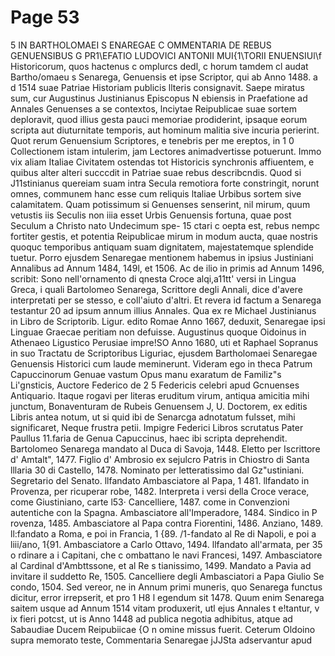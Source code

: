 # Page 53

5 IN BARTHOLOMAEI S ENAREGAE C OMMENTARIA DE REBUS GENUENSIBUS G PR1\EFATIO LUDOVICI ANTONII MUI{1\TORII ENUENSIUl\f Historicorum, quos hactenus c omplurcs dedl, c horum tamdem cl audat Bartho/omaeu s Senarega, Genuensis et ipse Scriptor, qui ab Anno 1488. a d 1514 suae Patriae Historiam publicis llteris consignavit. Saepe miratus sum, cur Augustinus Justinianus Episcopus N ebiensis in Praefatione ad Annales Genuenses a se contextos, lnciytae Reipublicae suae sortem deploravit, quod illius gesta pauci memoriae prodiderint, ipsaque eorum scripta aut diuturnitate temporis, aut hominum malitia sive incuria perierint. Quot rerum Genuensium Scriptores, e tenebris per me ereptos, in 1 0 Collectionem istam intulerim, jam Lectores animadvertisse potuerunt. Immo vix aliam Italiae Civitatem ostendas tot Historicis synchronis affiuentem, e quibus alter alteri succcdit in Patriae suae rebus describcndis. Quod si J11stinianus quereiam suam intra Secula remotiora forte constringit, norunt omnes, communem hanc esse cum reliquis ltaliae Urbibus sortem sive calamitatem. Quam potissimum si Genuenses senserint, nil mirum, quum vetustis iis Seculis non iiia esset Urbis Genuensis fortuna, quae post Seculum a Christo nato Undecimum spe- 15 ctari c oepta est, rebus nempc fortiter gestis, et potentia Reipublicae mirum in modum aucta, quae nostris quoquc temporibus antiquam suam dignitatem, majestatemque splendide tuetur. Porro ejusdem Senaregae mentionem habemus in ipsius Justiniani Annalibus ad Annum 1484, 149l, et 1506. Ac de ilio in primis ad Annum 1496, scribit: Sono nell'ornamento di qnesta Croce alqi,a11tt' versi in Lingua Greca, i quali Bartolomeo Senarega, Scrittore degli Annali, dice d'avere interpretati per se stesso, e coll'aiuto d'altri. Et revera id factum a Senarega testantur 20 ad ipsum annum illius Annales. Qua ex re Michael Justinianus in Libro de Scriptorib. Ligur. edito Romae Anno 1667, deduxit, Senaregae ipsi Linguae Graecae peritiam non defuisse. Augustinus quoque Oidoinus in Athenaeo Ligustico Perusiae impre!SO Anno 1680, uti et Raphael Sopranus in suo Tractatu de Scriptoribus Liguriac, ejusdem Bartholomaei Senaregae Genuensis Historici cum laude meminerunt. Videram ego in theca Patrum Capuccinorum Genuae vastum Opus manu exaratum de Familiz"s Li'gnsticis, Auctore Federico de 2 5 Federicis celebri apud Gcnuenses Antiquario. Itaque rogavi per literas eruditum virum, antiqua amicitia mihi junctum, Bonaventuram de Rubeis Genuensem J, U. Doctorem, ex editis Libris antea notum, ut si quid ibi de Senarcga adnotatum fulsset, mihi significaret, Neque frustra petii. Impigre Federici Libros scrutatus Pater Paullus 11.faria de Genua Capuccinus, haec ibi scripta deprehendit. Bartolomeo Senarega mandato al Duca di Savoja, 1448. Eletto per Iscrittore d' Amtalt", 1477. Figlio d' Ambrosio ex sejulcro Patris in Chiostro di Santa lllaria 30 di Castello, 1478. Nominato per letteratissimo dal Gz"ustiniani. Segretario del Senato. llfandato Ambasciatore al Papa, 1 481. llfandato in Provenza, per ricuperar robe, 1482. Interpreta i versi della Croce verace, come Giustiniano, carte l53· Cancelliere, 1487. come in Convenzioni autentiche con la Spagna. Ambasciatore all'Imperadore, 1484. Sindico in P rovenza, 1485. Ambasciatore al Papa contra Fiorentini, 1486. Anziano, 1489. ll:fandato a Roma, e poi in Francia, 1 {89. /1-fandato al Re di Napoli, e poi a liii/ano, 1{91. Ambasciatore a Carlo Ottavo, 1494. llfandato all'armata, per 35 o rdinare a i Capitani, che c ombattano le navi Francesi, 1497. Ambasciatore al Cardinal d'Ambttssone, et al Re s tianissimo, 1499. Mandato a Pavia ad invitare il suddetto Re, 1505. Cancelliere degli Ambasciatori a Papa Giulio Se condo, 1504. Sed vereor, ne in Annum primi muneris, quo Senarega functus dicitur, error irrepserit, et pro 1 H8 l egendum sit 1478. Quum enim Senarega saitem usque ad Annum 1514 vitam produxerit, utl ejus Annales t e!tantur, v ix fieri potcst, ut is Anno 1448 ad publica negotia adhibitus, atque ad Sabaudiae Ducem Reipubiicae {O n omine missus fuerit. Ceterum Oldoino supra memorato teste, Commentaria Senaregae jJJSta adservantur apud